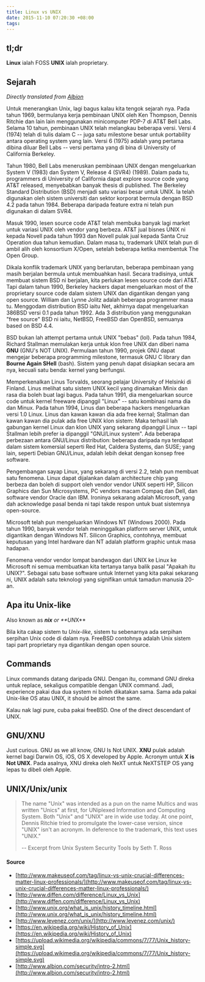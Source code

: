 ```yaml
---
title: Linux vs UNIX
date: 2015-11-10 07:20:30 +08:00
tags:
---
```


## tl;dr

**Linux** ialah FOSS
**UNIX** ialah proprietary.

## Sejarah

*Directly translated from [Albion](http://www.albion.com/security/intro-2.html)*

Untuk menerangkan Unix, lagi bagus kalau kita tengok sejarah nya. Pada tahun 1969, bermulanya kerja pembinaan UNIX oleh Ken Thompson, Dennis Ritchie dan lain lain menggunakan minicomputer PDP-7 di AT&T Bell Labs. Selama 10 tahun, pembinaan UNIX telah melangkau beberapa versi. Versi 4 (1974) telah di tulis dalam C -- juga satu milestone besar untuk portability antara operating system yang lain. Versi 6 (1975) adalah yang pertama dibina diluar Bell Labs -- versi pertama yang di bina di University of California Berkeley.

Tahun 1980, Bell Labs meneruskan pembinaan UNIX dengan mengeluarkan System V (1983) dan System V, Release 4 (SVR4) (1989). Dalam pada tu, programmers di University of California dapat explore source code yang AT&T released, menyebabkan banyak thesis di published. The Berkeley Standard Distribution (BSD) menjadi satu variasi besar untuk UNIX. Ia telah digunakan oleh sistem universiti dan sektor korporat bermula dengan BSD 4.2 pada tahun 1984. Beberapa daripada feature extra ni telah pun digunakan di dalam SVR4.

Masuk 1990, lesen source code AT&T telah membuka banyak lagi market untuk variasi UNIX oleh vendor yang berbeza. AT&T jual bisnes UNIX ni kepada Novell pada tahun 1993 dan Novell pulak jual kepada Santa Cruz Operation dua tahun kemudian. Dalam masa tu, trademark UNIX telah pun di ambil alih oleh konsortium X/Open, setelah beberapa ketika membentuk The Open Group.

Dikala konflik trademark UNIX yang berlarutan, beberapa pembinaan yang masih berjalan bermula untuk membuahkan hasil. Secara tradisinya, untuk membuat sistem BSD ni berjalan, kita perlukan lesen source code dari AT&T. Tapi dalam tahun 1990, Berkeley hackers dapat mengeluarkan most of the proprietary source code dalam sistem UNIX dan digantikan dengan yang open source. William dan Lynne Jolitz adalah beberapa programmer masa tu. Menggodam distribution BSD iaitu Net, akhirnya dapat mengeluarkan 386BSD versi 0.1 pada tahun 1992. Ada 3 distribution yang menggunakan "free source" BSD ni iaitu, NetBSD, FreeBSD dan OpenBSD, semuanya based on BSD 4.4.

BSD bukan lah attempt pertama untuk UNIX "bebas" (lol). Pada tahun 1984, Richard Stallman memulakan kerja untuk klon free UNIX dan diberi nama **GNU** (GNU's NOT UNIX). Permulaan tahun 1990, projek GNU dapat mengejar beberapa programming milestone, termasuk GNU C library dan **Bourne Again SHell** (bash). Sistem yang penuh dapat disiapkan secara am nya, kecuali satu benda: kernel yang berfungsi.

Memperkenalkan Linus Torvalds, seorang pelajar University of Helsinki di Finland. Linus melihat satu sistem UNIX kecil yang dinamakan Minix dan rasa dia boleh buat lagi bagus. Pada tahun 1991, dia mengeluarkan source code untuk kernel freeware dipanggil "Linux" -- satu kombinasi nama dia dan Minux. Pada tahun 1994, Linus dan beberapa hackers mengeluarkan versi 1.0 Linux. Linus dan kawan kawan dia ada free kernal; Stallman dan kawan kawan dia pulak ada free UNIX klon sistem: Maka terhasil lah gabungan kernel Linux dan klon UNIX yang sekarang dipanggil Linux -- tapi Stallman lebih prefer ia dipanggil "GNU/Linux system". Ada beberapa perbezaan antara GNU/Linux distribution: beberapa daripada nya terdapat dalam sistem komersial seperti Red Hat, Caldera Systems, dan SUSE; yang lain, seperti Debian GNU/Linux, adalah lebih dekat dengan konsep free software.

Pengembangan sayap Linux, yang sekarang di versi 2.2, telah pun membuat satu fenomena. Linux dapat dijalankan dalam architecture chip yang berbeza dan boleh di support oleh vendor vendor UNIX seperti HP, Silicon Graphics dan Sun Microsystems, PC vendors macam Compaq dan Dell, dan software vendor Oracle dan IBM. Ironinya sekarang adalah Microsoft, yang dah acknowledge pasal benda ni tapi takde respon untuk buat sistemnya open-source.

Microsoft telah pun mengeluarkan Windows NT (Windows 2000). Pada tahun 1990, banyak vendor telah meninggalkan platform server UNIX, untuk digantikan dengan Windows NT. Silicon Graphics, contohnya, membuat keputusan yang Intel hardware dan NT adalah platform graphic untuk masa hadapan.

Fenomena vendor vendor lompat bandwagon dari UNIX ke Linux ke Microsoft ni semua membuatkan kita tertanya tanya balik pasal "Apakah itu UNIX?". Sebagai satu base software untuk Internet yang kita pakai sekarang ni, UNIX adalah satu teknologi yang signifikan untuk tamadun manusia 20-an.

## Apa itu Unix-like

Also known as ***nix** or **UN*X**

Bila kita cakap sistem tu *Unix-like*, sistem tu sebenarnya ada serpihan serpihan Unix code di dalam nya. FreeBSD contohnya adalah Unix sistem tapi part proprietary nya digantikan dengan open source.

## Commands

Linux commands datang daripada GNU. Dengan itu, command GNU direka untuk replace, sekaligus compatible dengan UNIX command. Jadi, experience pakai dua dua system ni boleh dikatakan sama. Sama ada pakai Unix-like OS atau UNIX, it should be almost the same.

Kalau nak lagi pure, cuba pakai freeBSD. One of the direct descendant of UNIX.

## GNU/XNU

Just curious. GNU as we all know, GNU Is Not UNIX. **XNU** pulak adalah kernel bagi Darwin OS, iOS, OS X developed by Apple. Acronym untuk **X is Not UNIX**. Pada asalnya, XNU direka oleh NeXT untuk NeXTSTEP OS yang lepas tu dibeli oleh Apple.

## UNIX/Unix/unix

> The name "Unix" was intended as a pun on the name Multics and was written "Unics" at first, for UNiplexed Information and Computing System. Both "Unix" and "UNIX" are in wide use today. At one point, Dennis Ritchie tried to promulgate the lower-case version, since "UNIX" isn't an acronym. In deference to the trademark, this text uses "UNIX."
> 
> -- Excerpt from Unix System Security Tools by Seth T. Ross

#### Source

- [http://www.makeuseof.com/tag/linux-vs-unix-crucial-differences-matter-linux-professionals/](http://www.makeuseof.com/tag/linux-vs-unix-crucial-differences-matter-linux-professionals/)
- [http://www.diffen.com/difference/Linux_vs_Unix](http://www.diffen.com/difference/Linux_vs_Unix)
- [http://www.unix.org/what_is_unix/history_timeline.html](http://www.unix.org/what_is_unix/history_timeline.html)
- [http://www.levenez.com/unix/](http://www.levenez.com/unix/)
- [https://en.wikipedia.org/wiki/History_of_Unix](https://en.wikipedia.org/wiki/History_of_Unix)
- [https://upload.wikimedia.org/wikipedia/commons/7/77/Unix_history-simple.svg](https://upload.wikimedia.org/wikipedia/commons/7/77/Unix_history-simple.svg)
- [http://www.albion.com/security/intro-2.html](http://www.albion.com/security/intro-2.html)
